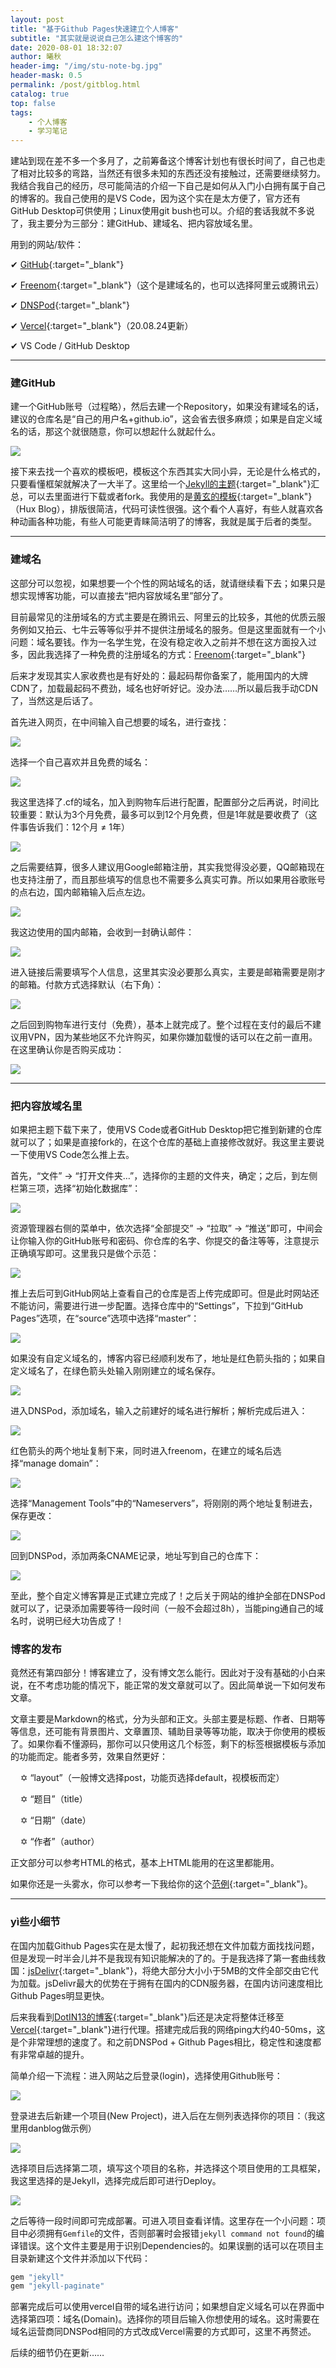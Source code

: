 ```yaml
---
layout: post
title: "基于Github Pages快速建立个人博客"
subtitle: "其实就是说说自己怎么建这个博客的"
date: 2020-08-01 18:32:07
author: 曦秋
header-img: "/img/stu-note-bg.jpg"
header-mask: 0.5
permalink: /post/gitblog.html
catalog: true
top: false
tags: 
    - 个人博客
    - 学习笔记
---
```


建站到现在差不多一个多月了，之前筹备这个博客计划也有很长时间了，自己也走了相对比较多的弯路，当然还有很多未知的东西还没有接触过，还需要继续努力。我结合我自己的经历，尽可能简洁的介绍一下自己是如何从入门小白拥有属于自己的博客的。我自己使用的是VS Code，因为这个实在是太方便了，官方还有GitHub Desktop可供使用；Linux使用git bush也可以。介绍的套话我就不多说了，我主要分为三部分：建GitHub、建域名、把内容放域名里。

用到的网站/软件：

✔ [GitHub](http://github.com/){:target="_blank"}

✔ [Freenom](http://www.freenom.com/){:target="_blank"}（这个是建域名的，也可以选择阿里云或腾讯云）

✔ [DNSPod](https://www.dnspod.cn/){:target="_blank"}

✔ [Vercel](https://www.vercel.com/){:target="_blank"}（20.08.24更新）

✔ VS Code / GitHub Desktop

<hr>

### 建GitHub

建一个GitHub账号（过程略），然后去建一个Repository，如果没有建域名的话，建议的仓库名是“自己的用户名+github.io”，这会省去很多麻烦；如果是自定义域名的话，那这个就很随意，你可以想起什么就起什么。

![](http://cdn.jsdelivr.net/gh/DanLCJ/danblog@master/img/in-post/gitblog/gitblog-githubrepo.png)

接下来去找一个喜欢的模板吧，模板这个东西其实大同小异，无论是什么格式的，只要看懂框架就解决了一大半了。这里给一个[Jekyll的主题](http://jekyllthemes.org/){:target="_blank"}汇总，可以去里面进行下载或者fork。我使用的是[黄玄的模板](/about){:target="_blank"}（Hux Blog），排版很简洁，代码可读性很强。这个看个人喜好，有些人就喜欢各种动画各种功能，有些人可能更青睐简洁明了的博客，我就是属于后者的类型。

<hr>

### 建域名

这部分可以忽视，如果想要一个个性的网站域名的话，就请继续看下去；如果只是想实现博客功能，可以直接去“把内容放域名里”部分了。

目前最常见的注册域名的方式主要是在腾讯云、阿里云的比较多，其他的优质云服务例如又拍云、七牛云等等似乎并不提供注册域名的服务。但是这里面就有一个小问题：域名要钱。作为一名学生党，在没有稳定收入之前并不想在这方面投入过多，因此我选择了一种免费的注册域名的方式：[Freenom](http://www.reenom.com/){:target="_blank"}

后来才发现其实人家收费也是有好处的：最起码帮你备案了，能用国内的大牌CDN了，加载最起码不费劲，域名也好听好记。没办法……所以最后我手动CDN了，当然这是后话了。

首先进入网页，在中间输入自己想要的域名，进行查找：

![](http://cdn.jsdelivr.net/gh/DanLCJ/danblog@master/img/in-post/gitblog/gitblog-freenomindex.png)

选择一个自己喜欢并且免费的域名：

![](http://cdn.jsdelivr.net/gh/DanLCJ/danblog@master/img/in-post/gitblog/gitblog-freenomask.png)

我这里选择了.cf的域名，加入到购物车后进行配置，配置部分之后再说，时间比较重要：默认为3个月免费，最多可以到12个月免费，但是1年就是要收费了（这件事告诉我们：12个月 ≠ 1年）

![](http://cdn.jsdelivr.net/gh/DanLCJ/danblog@master/img/in-post/gitblog/gitblog-freenomtime.png)

之后需要结算，很多人建议用Google邮箱注册，其实我觉得没必要，QQ邮箱现在也支持注册了，而且那些填写的信息也不需要多么真实可靠。所以如果用谷歌账号的点右边，国内邮箱输入后点左边。

![](http://cdn.jsdelivr.net/gh/DanLCJ/danblog@master/img/in-post/gitblog/gitblog-freenomcheck.png)

我这边使用的国内邮箱，会收到一封确认邮件：

![](http://cdn.jsdelivr.net/gh/DanLCJ/danblog@master/img/in-post/gitblog/gitblog-freenommail.png)

进入链接后需要填写个人信息，这里其实没必要那么真实，主要是邮箱需要是刚才的邮箱。付款方式选择默认（右下角）：

![](http://cdn.jsdelivr.net/gh/DanLCJ/danblog@master/img/in-post/gitblog/gitblog-freenomdetails.png)

之后回到购物车进行支付（免费），基本上就完成了。整个过程在支付的最后不建议用VPN，因为某些地区不允许购买，如果你嫌加载慢的话可以在之前一直用。在这里确认你是否购买成功：

![](http://cdn.jsdelivr.net/gh/DanLCJ/danblog@master/img/in-post/gitblog/gitblog-freenomdomains.png)

<hr>

### 把内容放域名里

如果把主题下载下来了，使用VS Code或者GitHub Desktop把它推到新建的仓库就可以了；如果是直接fork的，在这个仓库的基础上直接修改就好。我这里主要说一下使用VS Code怎么推上去。

首先，“文件” → “打开文件夹…”，选择你的主题的文件夹，确定；之后，到左侧栏第三项，选择“初始化数据库”：

![](http://cdn.jsdelivr.net/gh/DanLCJ/danblog@master/img/in-post/gitblog/gitblog-githubpublic.png)

资源管理器右侧的菜单中，依次选择“全部提交” → “拉取” → “推送”即可，中间会让你输入你的GitHub账号和密码、你仓库的名字、你提交的备注等等，注意提示正确填写即可。这里我只是做个示范：

![](http://cdn.jsdelivr.net/gh/DanLCJ/danblog@master/img/in-post/gitblog/gitblog-githubhand.png)

推上去后可到GitHub网站上查看自己的仓库是否上传完成即可。但是此时网站还不能访问，需要进行进一步配置。选择仓库中的“Settings”，下拉到“GitHub Pages”选项，在“source”选项中选择“master”：

![](http://cdn.jsdelivr.net/gh/DanLCJ/danblog@master/img/in-post/gitblog/gitblog-githubpages.png)

如果没有自定义域名的，博客内容已经顺利发布了，地址是红色箭头指的；如果自定义域名了，在绿色箭头处输入刚刚建立的域名保存。

![](http://cdn.jsdelivr.net/gh/DanLCJ/danblog@master/img/in-post/gitblog/gitblog-githubdomains.png)

进入DNSPod，添加域名，输入之前建好的域名进行解析；解析完成后进入：

![](http://cdn.jsdelivr.net/gh/DanLCJ/danblog@master/img/in-post/gitblog/gitblog-githubdnspod.png)

红色箭头的两个地址复制下来，同时进入freenom，在建立的域名后选择“manage domain”：

![](http://cdn.jsdelivr.net/gh/DanLCJ/danblog@master/img/in-post/gitblog/gitblog-freenommanage.png)

选择“Management Tools”中的“Nameservers”，将刚刚的两个地址复制进去，保存更改：

![](http://cdn.jsdelivr.net/gh/DanLCJ/danblog@master/img/in-post/gitblog/gitblog-freenomname.png)

回到DNSPod，添加两条CNAME记录，地址写到自己的仓库下：

![](http://cdn.jsdelivr.net/gh/DanLCJ/danblog@master/img/in-post/gitblog/gitblog-dnspodip.png)

至此，整个自定义博客算是正式建立完成了！之后关于网站的维护全部在DNSPod就可以了，记录添加需要等待一段时间（一般不会超过8h），当能ping通自己的域名时，说明已经大功告成了！

### 博客的发布

竟然还有第四部分！博客建立了，没有博文怎么能行。因此对于没有基础的小白来说，在不考虑功能的情况下，能正常的发文章就可以了。因此简单说一下如何发布文章。

文章主要是Markdown的格式，分为头部和正文。头部主要是标题、作者、日期等等信息，还可能有背景图片、文章置顶、辅助目录等等功能，取决于你使用的模板了。如果你看不懂源码，那你可以只使用这几个标签，剩下的标签根据模板与添加的功能而定。能者多劳，效果自然更好：

&nbsp;&nbsp;&nbsp;&nbsp;✡ “layout”（一般博文选择post，功能页选择default，视模板而定）

&nbsp;&nbsp;&nbsp;&nbsp;✡ “题目”（title）

&nbsp;&nbsp;&nbsp;&nbsp;✡ “日期”（date）

&nbsp;&nbsp;&nbsp;&nbsp;✡ “作者”（author）

正文部分可以参考HTML的格式，基本上HTML能用的在这里都能用。

如果你还是一头雾水，你可以参考一下我给你的这个[范例](http://cdn.jsdelivr.net/gh/DanLCJ/danblog@master/_posts/test.markdown){:target="_blank"}。

<hr>

### yì些小细节

在国内加载Github Pages实在是太慢了，起初我还想在文件加载方面找找问题，但是发现一时半会儿并不是我现有知识能解决的了的。于是我选择了第一套曲线救国：[jsDelivr](https://www.jsdelivr.com/){:target="_blank"}，将绝大部分大小小于5MB的文件全部交由它代为加载。jsDelivr最大的优势在于拥有在国内的CDN服务器，在国内访问速度相比Github Pages明显更快。

后来我看到[DotIN13的博客](https://www.wannaexpresso.com/2020/03/14/move-to-zeit/){:target="_blank"}后还是决定将整体迁移至[Vercel](https://vercel.com){:target="_blank"}进行代理。搭建完成后我的网络ping大约40-50ms，这是个非常理想的速度了。和之前DNSPod + Github Pages相比，稳定性和速度都有非常卓越的提升。

简单介绍一下流程：进入网站之后登录(login)，选择使用Github账号：

![](http://cdn.jsdelivr.net/gh/DanLCJ/danblog@master/img/in-post/gitblog/gitblog-vercellogin.png)

登录进去后新建一个项目(New Project)，进入后在左侧列表选择你的项目：（我这里用danblog做示例）

![](http://cdn.jsdelivr.net/gh/DanLCJ/danblog@master/img/in-post/gitblog/gitblog-chooseproj.png)

选择项目后选择第二项，填写这个项目的名称，并选择这个项目使用的工具框架，我这里选择的是Jekyll，选择完成后即可进行Deploy。

![](http://cdn.jsdelivr.net/gh/DanLCJ/danblog@master/img/in-post/gitblog/gitblog-deploy.png)

之后等待一段时间即可完成部署。可进入项目查看详情。这里存在一个小问题：项目中必须拥有`Gemfile`的文件，否则部署时会报错`jekyll command not found`的编译错误。这个文件主要是用于识别Dependencies的。如果误删的话可以在项目主目录新建这个文件并添加以下代码：

```ruby
gem "jekyll"
gem "jekyll-paginate"
```

部署完成后可以使用vercel自带的域名进行访问；如果想自定义域名可以在界面中选择第四项：域名(Domain)。选择你的项目后输入你想使用的域名。这时需要在域名运营商同DNSPod相同的方式改成Vercel需要的方式即可，这里不再赘述。

后续的细节仍在更新……